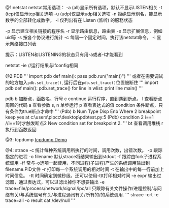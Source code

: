 @1:netstat
netstat常用选项：
-a (all)显示所有选项，默认不显示LISTEN相关
-t (tcp)仅显示tcp相关选项
-u (udp)仅显示udp相关选项
-n 拒绝显示别名，能显示数字的全部转化成数字。
-l 仅列出有在 Listen (监听) 的服務状态

-p 显示建立相关链接的程序名
-r 显示路由信息，路由表
-e 显示扩展信息，例如uid等
-s 按各个协议进行统计
-c 每隔一个固定时间，执行该netstat命令。
-i 显示网络接口列表

提示：LISTEN和LISTENING的状态只有用-a或者-l才能看到

netstat -ie //运行结果与ifconfig相同

@2:PDB
'''
import pdb
def main():
	pass
pdb.run("main()")
'''
或者在需要调试的地方加入`pdb.set_trace()`, 运行后在`pdb.set_trace()`位置被断住
'''
import pdb
def main():
    pdb.set_trace()
    for line in wlist:
        print line
main()
'''

pdb
b 加断点，函数名、行号
c continue 运行程序，直到遇到断点。
l 查看断点周围的代码
a 查看参数
s, n 单步运行
p 查看表达式的值
condition 条件断点，只有条件为true断点才命中
'''
(Pdb) b
Num Type         Disp Enb   Where
2   breakpoint   keep yes   at c:\users\plpcc\desktop\pdbtest.py:5
(Pdb) condition 2 i==1   //i==1时才触发断点2
New condition set for breakpoint 2.
'''
bt 查看调用堆栈
r 执行到函数返回

@3: tcpdump
[tcpdump Demo](http://www.cnblogs.com/lxw0109/p/tcpdump.html)

@4: strace
-c	统计每种系统调用所执行的时间，调用次数，出错次数。
-p	跟踪指定的进程
-o filename 默认strace将结果输出到stdout
-f	跟踪由fork子进程系统调用
-ff	常与-o选项一起使用，不同进程(子进程)产生的系统调用输出到filename.PID文件
-r	打印每一个系统调用的相对时间
-t	在输出中的每一行前加上时间信息。 -tt 时间确定到微秒级。还可以使用-ttt打印相对时间
-e expr 输出过滤器，通过表达式，可以过滤出掉你不想要输出
-e trace=file/process/network/signal/ipc/all	只跟踪有关文件操作/进程控制/与网络有关/与系统信号有关/与进程通讯有关/所有的/的系统调用. 
'''
strace -crt -e trace=all -o result cat /dev/null
'''
